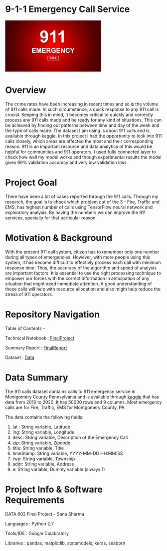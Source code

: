 # 9-1-1 Emergency Call Service 
![911](911_pic.jpg)

# Overview 
The crime rates have been increasing in recent times and so is the volume of 911 calls made. In such circumstance, a quick response to any 911 call is crucial. Keeping this in mind, it becomes critical to quickly and correctly process any 911 calls made and be ready for any kind of situations. This can be achieved by finding out patterns between time and day of the week and the type of calls made. The dataset I am using is about 911 calls and is available through kaggle. In this project I had the opportunity to look into 911 calls closely, which areas are affected the most and their corresponding reason. 911 is an important resource and data analytics of this would be helpful for communities and 911 operators. I used fully connected layer to check how well my model works and though experimental results the model gives 99% validation accuracy and very low validation loss.

# Project Goal
There have been a lot of cases reported through the 911 calls. Through my research, the goal is to check which problem out of the 3 - Fire, Traffic and EMS, has highest number of calls using TensorFlow neural network and exploratory analysis. By having the numbers we can improve the 911 services, specially for that particular reason.

# Motivation & Background
With the present 911 call system, citizen has to remember only one number during all types of emergencies. However, with more people using this system, it has become difficult to effectivly process each call with minimum response time. Thus, the accuracy of the algorithm and speed of analysis are important factors. It is essential to use the right processing technique to empower our forces with the correct information in anticipation of any situation that might need immediate attention. A good understanding of these calls will help with resource allocation and also might help reduce the stress of 911 operators.

# Repository Navigation 

Table of Contents -

Technical Notebook               : [FinalProject](https://github.com/sanashar/911_emergency_calls/blob/main/Technical%20Notebook/FinalProject.ipynb)

Summary Report       : [FinalReport](https://github.com/sanashar/911_emergency_calls/blob/main/Summary%20Report/FinalProjectReport.ipynb)

Dataset          : [Data](https://www.kaggle.com/mchirico/montcoalert)

# Data Summary
The 911 calls dataset contains calls to 911 emergency service in Montgomery County Pennsylvania and is available through [kaggle](https://www.kaggle.com/mchirico/montcoalert) that has data from 2016 to 2020. It has 50000 rows and 9 columns. Most emergency calls are for Fire, Traffic, EMS for Montgomery County, PA.

The data contains the following fields:

1. lat : String variable, Latitude
2. lng: String variable, Longitude
3. desc: String variable, Description of the Emergency Call
4. zip: String variable, Zipcode
5. title: String variable, Title
6. timeStamp: String variable, YYYY-MM-DD HH:MM:SS
7. twp: String variable, Township
8. addr: String variable, Address
9. e: String variable, Dummy variable (always 1)

# Project Info & Software Requirements
DATA 602 Final Project - Sana Sharma

Languages    : Python 2.7

Tools/IDE    : Google Colabratory

Libraries    : pandas, matplotlib, statsmodels, keras, seaborn
